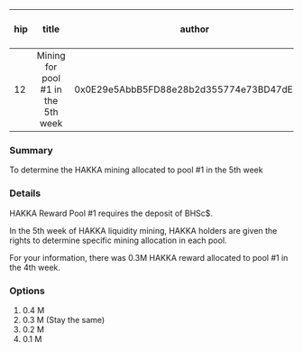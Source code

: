 | hip | title | author | created | duration | Snapshot Block Number |
|----------|:----------:|:----------:|:----------:|:----------:|:----------:|
| 12 | Mining for pool #1 in the 5th week | 0x0E29e5AbbB5FD88e28b2d355774e73BD47dE3bcd | 2020-09-29 12:30 | 1 | 10957338 |


### Summary
To determine the HAKKA mining allocated to pool #1 in the 5th week

### Details

HAKKA Reward Pool #1 requires the deposit of BHSc$.

In the 5th week of HAKKA liquidity mining, HAKKA holders are given the rights to determine specific mining allocation in each pool.

For your information, there was 0.3M HAKKA reward allocated to pool #1 in the 4th week.

### Options
1. 0.4 M
2. 0.3 M (Stay the same)
3. 0.2 M
4. 0.1 M
